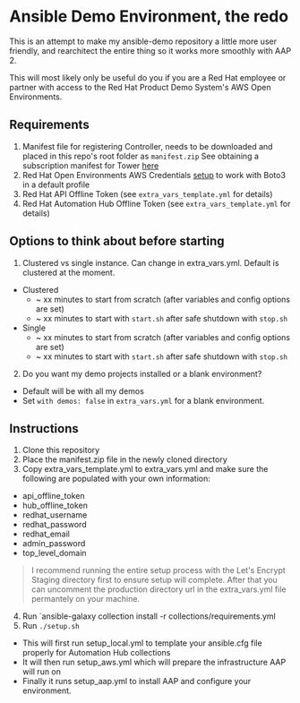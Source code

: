 # Ansible Demo Environment, the redo 
This is an attempt to make my ansible-demo repository a little more user friendly, and rearchitect the entire thing so it works more smoothly with AAP 2.  

This will most likely only be useful do you if you are a Red Hat employee or partner with access to the Red Hat Product Demo System's AWS Open Environments.

## Requirements
1. Manifest file for registering Controller, needs to be downloaded and placed in this repo's root folder as `manifest.zip`  See obtaining a subscription manifest for Tower [here](https://docs.ansible.com/ansible-tower/latest/html/userguide/import_license.html#obtaining-a-subscriptions-manifest)
2. Red Hat Open Environments AWS Credentials [setup](https://docs.aws.amazon.com/cli/latest/userguide/cli-configure-files.html) to work with Boto3 in a default profile 
3. Red Hat API Offline Token (see `extra_vars_template.yml` for details)
4. Red Hat Automation Hub Offline Token (see `extra_vars_template.yml` for details)

## Options to think about before starting 
1. Clustered vs single instance. Can change in extra_vars.yml.  Default is clustered at the moment.  
  - Clustered
    - ~ xx minutes to start from scratch (after variables and config options are set)
    - ~ xx minutes to start with `start.sh` after safe shutdown with `stop.sh`
  - Single
    - ~ xx minutes to start from scratch (after variables and config options are set)
    - ~ xx minutes to start with `start.sh` after safe shutdown with `stop.sh`
2. Do you want my demo projects installed or a blank environment? 
  - Default will be with all my demos 
  - Set `with demos: false` in `extra_vars.yml` for a blank environment.

## Instructions
1. Clone this repository 
2. Place the manifest.zip file in the newly cloned directory 
3. Copy extra_vars_template.yml to extra_vars.yml and make sure the following are populated with your own information: 
  - api_offline_token
  - hub_offline_token
  - redhat_username
  - redhat_password
  - redhat_email
  - admin_password
  - top_level_domain
  > I recommend running the entire setup process with the Let's Encrypt Staging directory first to ensure setup will complete.  After that you can uncomment the production directory url in the extra_vars.yml file permantely on your machine. 
4. Run `ansible-galaxy collection install -r collections/requirements.yml
5. Run `./setup.sh`
  - This will first run setup_local.yml to template your ansible.cfg file properly for Automation Hub collections
  - It will then run setup_aws.yml which will prepare the infrastructure AAP will run on 
  - Finally it runs setup_aap.yml to install AAP and configure your environment.  